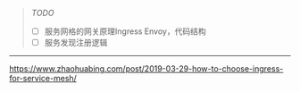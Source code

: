 > *TODO*
> - [ ] 服务网格的网关原理Ingress Envoy，代码结构
> - [ ] 服务发现注册逻辑

---

https://www.zhaohuabing.com/post/2019-03-29-how-to-choose-ingress-for-service-mesh/

